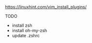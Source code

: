 https://linuxhint.com/vim_install_plugins/

TODO
- install zsh
- install oh-my-zsh
- update .zshrc

